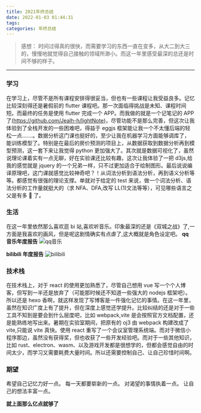 ```yaml
---
title: 2021年终总结
date: 2022-01-03 01:44:31
tags:
categories: 年终总结
---
```


> 感想： 时间过得真的很快，而需要学习的东西一直在变多，从大二到大三的，慢慢地就觉得自己接触的领域所渺小。而这一年里感受最深的总还是时间不够的样子。

---

<!-- more -->

### 学习

在学习上，尽管不是所有课程安排得很妥当，但也有一些课程让我受益良多。记忆比较深刻得还是暑假前的 flutter 课程吧。那一次面临得挑战是未知、课程时间短。而最终的任务是使用 flutter 完成一个 APP。而我做的就是一个记笔记的 APP 了[(https://github.com/Jealh-h/lightNote)](https://github.com/Jealh-h/lightNote)，尽管功能不是那么完善，但这次让我体验到了全栈开发的一些困难吧，得益于 eggjs 框架能让我一个不太懂后端的轻松一点.......。数据分析这门课也挺好的，至少让我在机器学习方面能够调库了，能训练模型了。特别是在最后的房价预测的项目上，从数据获取到数据分析再到模型预测，这一套下来让我觉得 python 更加强大了。其次就是数据可视化了，虽然说理论课着实有一点无聊，好在实验课还比较有趣，这次让我体验了一把 d3js,给我的感觉就是 jquery 的一个兄弟一样，只不过更加适合于绘制图形。最后说说编译原理吧，这门课就感觉比较神奇吧？！从词法分析到语法分析，再到语义分析等等。都感觉有很强的理论支撑。单就对于给定的 test 来说，做一个词法分析、语法分析的工作量就挺大的（求 NFA、DFA,改写 LL(1)文法等等），可见哪些语言之父是有多 🐂 了。

### 生活

在这一年里依然那么喜欢逛 bi 站,喜欢听音乐。印象最深的还是《双城之战》了,一方面是我喜欢的画风，但是呢这剧情确实有点虐了,这大概就是角色设定吧。
**qq 音乐年度报告**
![qq音乐](https://gitee.com/gitme-H/images-bed/raw/master/img/qqmusic_2021.PNG)

**bilibili 年度报告**
![bilibili](https://gitee.com/gitme-H/images-bed/raw/master/img/bilibili_2021.PNG)

### 技术栈

在技术栈上，对于 react 的使用更加熟悉了，尽管自己想用 vue 写一个个人博客，但写到一半还是放弃了（可能那时候还不知道一些强大的 nodejs 框架吧）。所以还是 hexo 香啊，就这样发现了写博客是一件强化记忆的事情。在这一年里，虽然在知识广度上有了提升，但在深度上感觉还学提升。比较纠结的还是对于一些工具不知到是要会到什么层度吧，比如 webpack,vite 是会按照官方文档配置，还是能熟练地写出来。暑期在实验室期间，把原有的 oj3 由 webpack 构建改成了 vite,只能说 vite 真快。使用 react 重写了一个会议室管理系统端。而对于微信小程序那边，虽然没有获得奖，但也收获了一些开发经验吧。而对于一些其他知识，比如 rust、electron、wasm、以及游戏开发都是很想学的，但都会感觉自由的时间太少，而学习又需要耗费大量时间。所以还需要控制自己、让自己珍惜时间啊。

### 期望

希望自己记忆力好一点。
每一天都要崭新的一点。
对渴望的事情执着一点。
让自己的想法丰富一点。

**就上面那么亿点就够了**
